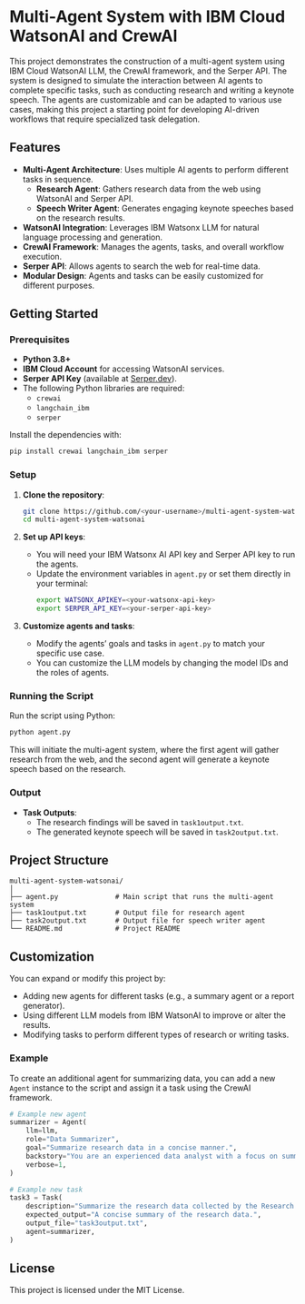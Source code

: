 
# Multi-Agent System with IBM Cloud WatsonAI and CrewAI

This project demonstrates the construction of a multi-agent system using IBM Cloud WatsonAI LLM, the CrewAI framework, and the Serper API. The system is designed to simulate the interaction between AI agents to complete specific tasks, such as conducting research and writing a keynote speech. The agents are customizable and can be adapted to various use cases, making this project a starting point for developing AI-driven workflows that require specialized task delegation.

## Features
- **Multi-Agent Architecture**: Uses multiple AI agents to perform different tasks in sequence.
  - **Research Agent**: Gathers research data from the web using WatsonAI and Serper API.
  - **Speech Writer Agent**: Generates engaging keynote speeches based on the research results.
- **WatsonAI Integration**: Leverages IBM Watsonx LLM for natural language processing and generation.
- **CrewAI Framework**: Manages the agents, tasks, and overall workflow execution.
- **Serper API**: Allows agents to search the web for real-time data.
- **Modular Design**: Agents and tasks can be easily customized for different purposes.

## Getting Started

### Prerequisites
- **Python 3.8+**
- **IBM Cloud Account** for accessing WatsonAI services.
- **Serper API Key** (available at [Serper.dev](https://serper.dev/)).
- The following Python libraries are required:
  - `crewai`
  - `langchain_ibm`
  - `serper`

Install the dependencies with:
```bash
pip install crewai langchain_ibm serper
```

### Setup

1. **Clone the repository**:
   ```bash
   git clone https://github.com/<your-username>/multi-agent-system-watsonai.git
   cd multi-agent-system-watsonai
   ```

2. **Set up API keys**:
   - You will need your IBM Watsonx AI API key and Serper API key to run the agents.
   - Update the environment variables in `agent.py` or set them directly in your terminal:
     ```bash
     export WATSONX_APIKEY=<your-watsonx-api-key>
     export SERPER_API_KEY=<your-serper-api-key>
     ```

3. **Customize agents and tasks**:
   - Modify the agents’ goals and tasks in `agent.py` to match your specific use case.
   - You can customize the LLM models by changing the model IDs and the roles of agents.

### Running the Script

Run the script using Python:
```bash
python agent.py
```

This will initiate the multi-agent system, where the first agent will gather research from the web, and the second agent will generate a keynote speech based on the research.

### Output

- **Task Outputs**: 
  - The research findings will be saved in `task1output.txt`.
  - The generated keynote speech will be saved in `task2output.txt`.

## Project Structure

```
multi-agent-system-watsonai/
│
├── agent.py              # Main script that runs the multi-agent system
├── task1output.txt       # Output file for research agent
├── task2output.txt       # Output file for speech writer agent
└── README.md             # Project README
```

## Customization

You can expand or modify this project by:
- Adding new agents for different tasks (e.g., a summary agent or a report generator).
- Using different LLM models from IBM WatsonAI to improve or alter the results.
- Modifying tasks to perform different types of research or writing tasks.

### Example

To create an additional agent for summarizing data, you can add a new `Agent` instance to the script and assign it a task using the CrewAI framework.

```python
# Example new agent
summarizer = Agent(
    llm=llm,
    role="Data Summarizer",
    goal="Summarize research data in a concise manner.",
    backstory="You are an experienced data analyst with a focus on summarization.",
    verbose=1,
)

# Example new task
task3 = Task(
    description="Summarize the research data collected by the Research Agent.",
    expected_output="A concise summary of the research data.",
    output_file="task3output.txt",
    agent=summarizer,
)
```

## License

This project is licensed under the MIT License.
